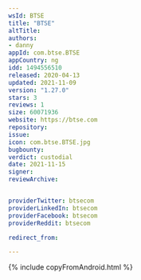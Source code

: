```yaml
---
wsId: BTSE
title: "BTSE"
altTitle: 
authors:
- danny
appId: com.btse.BTSE
appCountry: ng
idd: 1494556510
released: 2020-04-13
updated: 2021-11-09
version: "1.27.0"
stars: 3
reviews: 1
size: 60071936
website: https://btse.com
repository: 
issue: 
icon: com.btse.BTSE.jpg
bugbounty: 
verdict: custodial
date: 2021-11-15
signer: 
reviewArchive:


providerTwitter: btsecom
providerLinkedIn: btsecom
providerFacebook: btsecom
providerReddit: btsecom

redirect_from:

---
```


{% include copyFromAndroid.html %}
